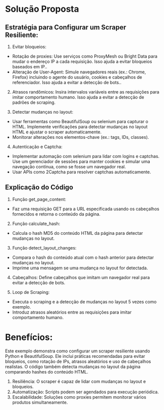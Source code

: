 # Solução Proposta

## Estratégia para Configurar um Scraper Resiliente:

1. Evitar bloqueios:
* Rotação de proxies: Use serviços como ProxyMesh ou Bright Data para mudar o endereço IP a cada requisição. Isso ajuda a evitar bloqueios baseados em IP..
* Alteração de User-Agent: Simule navegadores reais (ex.: Chrome, Firefox) incluindo o agente do usuário, cookies e cabeçalhos de referenciador. Isso ajuda a evitar a detecção de bots..

2. Atrasos randômicos: Insira intervalos variáveis entre as requisições para imitar comportamento humano. Isso ajuda a evitar a detecção de padrões de scraping.

3. Detectar mudanças no layout:
* Usar ferramentas como BeautifulSoup ou selenium para capturar o HTML. Implemente verificações para detectar mudanças no layout HTML e ajustar o scraper automaticamente.
* Monitorar alterações nos elementos-chave (ex.: tags, IDs, classes).

4. Autenticação e Captcha:
* Implementar automação com selenium para lidar com logins e captchas. Use um gerenciador de sessões para manter cookies e simular uma navegação contínua, como se fosse um navegador real.
* Usar APIs como 2Captcha para resolver captchas automaticamente.

## Explicação do Código
1. Função get_page_content:
* Faz uma requisição GET para a URL especificada usando os cabeçalhos fornecidos e retorna o conteúdo da página.

2. Função calculate_hash:
* Calcula o hash MD5 do conteúdo HTML da página para detectar mudanças no layout.

3. Função detect_layout_changes:
* Compara o hash do conteúdo atual com o hash anterior para detectar mudanças no layout.
* Imprime uma mensagem se uma mudança no layout for detectada.

4. Cabeçalhos:
Define cabeçalhos que imitam um navegador real para evitar a detecção de bots.

5. Loop de Scraping:
* Executa o scraping e a detecção de mudanças no layout 5 vezes como exemplo.
* Introduz atrasos aleatórios entre as requisições para imitar comportamento humano.

# Benefícios:
Este exemplo demonstra como configurar um scraper resiliente usando Python e BeautifulSoup. 
Ele inclui práticas recomendadas para evitar bloqueios, como rotação de IPs, atrasos aleatórios e uso de cabeçalhos realistas. 
O código também detecta mudanças no layout da página comparando hashes do conteúdo HTML.

1. Resiliência: O scraper é capaz de lidar com mudanças no layout e bloqueios.
2. Automatização: Scripts podem ser agendados para execução periódica.
3. Escalabilidade: Soluções como proxies permitem monitorar vários produtos simultaneamente.
